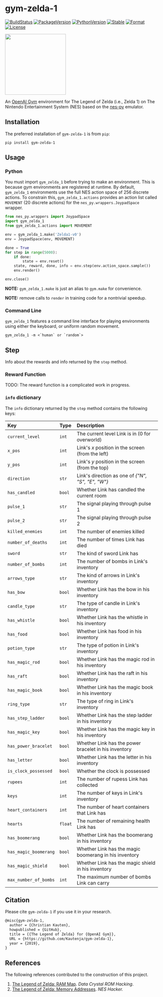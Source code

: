 # gym-zelda-1

[![BuildStatus][build-status]][ci-server]
[![PackageVersion][pypi-version]][pypi-home]
[![PythonVersion][python-version]][python-home]
[![Stable][pypi-status]][pypi-home]
[![Format][pypi-format]][pypi-home]
[![License][pypi-license]](LICENSE)

[build-status]: https://travis-ci.com/Kautenja/gym-zelda-1.svg?branch=master
[ci-server]: https://travis-ci.com/Kautenja/gym-zelda-1
[pypi-version]: https://badge.fury.io/py/gym-zelda-1.svg
[pypi-license]: https://img.shields.io/pypi/l/gym-zelda-1.svg
[pypi-status]: https://img.shields.io/pypi/status/gym-zelda-1.svg
[pypi-format]: https://img.shields.io/pypi/format/gym-zelda-1.svg
[pypi-home]: https://badge.fury.io/py/gym-zelda-1
[python-version]: https://img.shields.io/pypi/pyversions/gym-zelda-1.svg
[python-home]: https://python.org

<img
  src="https://user-images.githubusercontent.com/2184469/58208692-dae16580-7caa-11e9-82cf-2e870c681201.gif"
  width="200px" />

An [OpenAI Gym](https://github.com/openai/gym) environment for The Legend of
Zelda (i.e., Zelda 1) on The Nintendo Entertainment System (NES) based on
the [nes-py](https://github.com/Kautenja/nes-py) emulator.

## Installation

The preferred installation of `gym-zelda-1` is from `pip`:

```shell
pip install gym-zelda-1
```

## Usage

### Python

You must import `gym_zelda_1` before trying to make an environment.
This is because gym environments are registered at runtime. By default,
`gym_zelda_1` environments use the full NES action space of 256
discrete actions. To constrain this, `gym_zelda_1.actions` provides
an action list called `MOVEMENT` (20 discrete actions) for the
`nes_py.wrappers.JoypadSpace` wrapper.

```python
from nes_py.wrappers import JoypadSpace
import gym_zelda_1
from gym_zelda_1.actions import MOVEMENT

env = gym_zelda_1.make('Zelda1-v0')
env = JoypadSpace(env, MOVEMENT)

done = True
for step in range(5000):
    if done:
        state = env.reset()
    state, reward, done, info = env.step(env.action_space.sample())
    env.render()

env.close()
```

**NOTE:** `gym_zelda_1.make` is just an alias to `gym.make` for
convenience.

**NOTE:** remove calls to `render` in training code for a nontrivial
speedup.

### Command Line

`gym_zelda_1` features a command line interface for playing
environments using either the keyboard, or uniform random movement.

```shell
gym_zelda_1 -m <`human` or `random`>
```

## Step

Info about the rewards and info returned by the `step` method.

### Reward Function

TODO: The reward function is a complicated work in progress.

### `info` dictionary

The `info` dictionary returned by the `step` method contains the following
keys:

| Key                   | Type    | Description
|:----------------------|:--------|:------------------------------------------------------|
| `current_level`       | `int`   | The current level Link is in (0 for overworld)
| `x_pos`               | `int`   | Link's _x_ position in the screen (from the left)
| `y_pos`               | `int`   | Link's _y_ position in the screen (from the top)
| `direction`           | `str`   | Link's direction as one of _{"N", "S", "E", "W"}_
| `has_candled`         | `bool`  | Whether Link has candled the current room
| `pulse_1`             | `str`   | The signal playing through pulse 1
| `pulse_2`             | `str`   | The signal playing through pulse 2
| `killed_enemies`      | `int`   | The number of enemies killed
| `number_of_deaths`    | `int`   | The number of times Link has died
| `sword`               | `str`   | The kind of sword Link has
| `number_of_bombs`     | `int`   | The number of bombs in Link's inventory
| `arrows_type`         | `str`   | The kind of arrows in Link's inventory
| `has_bow`             | `bool`  | Whether Link has the bow in his inventory
| `candle_type`         | `str`   | The type of candle in Link's inventory
| `has_whistle`         | `bool`  | Whether Link has the whistle in his inventory
| `has_food`            | `bool`  | Whether Link has food in his inventory
| `potion_type`         | `str`   | The type of potion in Link's inventory
| `has_magic_rod`       | `bool`  | Whether Link has the magic rod in his inventory
| `has_raft`            | `bool`  | Whether Link has the raft in his inventory
| `has_magic_book`      | `bool`  | Whether Link has the magic book in his inventory
| `ring_type`           | `str`   | The type of ring in Link's inventory
| `has_step_ladder`     | `bool`  | Whether Link has the step ladder in his inventory
| `has_magic_key`       | `bool`  | Whether Link has the magic key in his inventory
| `has_power_bracelet`  | `bool`  | Whether Link has the power bracelet in his inventory
| `has_letter`          | `bool`  | Whether Link has the letter in his inventory
| `is_clock_possessed`  | `bool`  | Whether the clock is possessed
| `rupees`              | `int`   | The number of rupess Link has collected
| `keys`                | `int`   | The number of keys in Link's inventory
| `heart_containers`    | `int`   | The number of heart containers that Link has
| `hearts`              | `float` | The number of remaining health Link has
| `has_boomerang`       | `bool`  | Whether Link has the boomerang in his inventory
| `has_magic_boomerang` | `bool`  | Whether Link has the magic boomerang in his inventory
| `has_magic_shield`    | `bool`  | Whether Link has the magic shield in his inventory
| `max_number_of_bombs` | `int`   | The maximum number of bombs Link can carry

## Citation

Please cite `gym-zelda-1` if you use it in your research.

```tex
@misc{gym-zelda-1,
  author = {Christian Kauten},
  howpublished = {GitHub},
  title = {{The Legend of Zelda} for {OpenAI Gym}},
  URL = {https://github.com/Kautenja/gym-zelda-1},
  year = {2019},
}
```

## References

The following references contributed to the construction of this project.

1. [The Legend of Zelda: RAM Map](https://datacrystal.romhacking.net/wiki/The_Legend_of_Zelda:RAM_map). _Data Crystal ROM Hacking_.
2. [The Legend of Zelda: Memory Addresses](http://thealmightyguru.com/Games/Hacking/Wiki/index.php/The_Legend_of_Zelda#Memory_Addresses). _NES Hacker._
